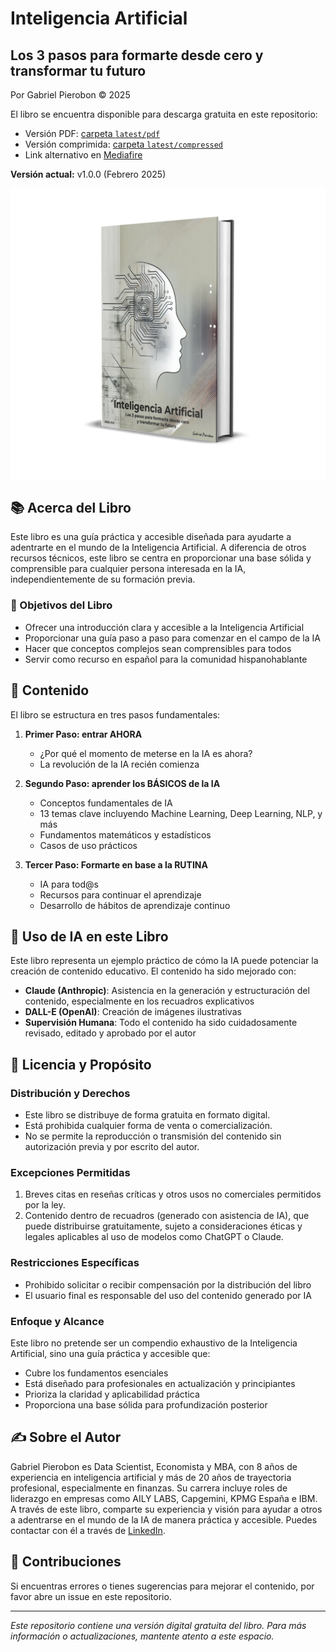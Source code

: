 # Inteligencia Artificial
## Los 3 pasos para formarte desde cero y transformar tu futuro

Por Gabriel Pierobon © 2025

El libro se encuentra disponible para descarga gratuita en este repositorio:
- Versión PDF: [carpeta `latest/pdf`](latest/pdf)
- Versión comprimida: [carpeta `latest/compressed`](latest/compressed)
- Link alternativo en [Mediafire](https://www.mediafire.com/file/7khtmd0m39y3q7i/inteligencia_artificial_3_pasos_v1.0.0.pdf/file)

**Versión actual:** v1.0.0 (Febrero 2025)

<img src="/assets/cover_v1.0.0_book.png" alt="Título del libro" width="600"/>

## 📚 Acerca del Libro

Este libro es una guía práctica y accesible diseñada para ayudarte a adentrarte en el mundo de la Inteligencia Artificial. A diferencia de otros recursos técnicos, este libro se centra en proporcionar una base sólida y comprensible para cualquier persona interesada en la IA, independientemente de su formación previa.

### 🎯 Objetivos del Libro

- Ofrecer una introducción clara y accesible a la Inteligencia Artificial
- Proporcionar una guía paso a paso para comenzar en el campo de la IA
- Hacer que conceptos complejos sean comprensibles para todos
- Servir como recurso en español para la comunidad hispanohablante

## 📖 Contenido

El libro se estructura en tres pasos fundamentales:

1. **Primer Paso: entrar AHORA**
   - ¿Por qué el momento de meterse en la IA es ahora?
   - La revolución de la IA recién comienza

2. **Segundo Paso: aprender los BÁSICOS de la IA**
   - Conceptos fundamentales de IA
   - 13 temas clave incluyendo Machine Learning, Deep Learning, NLP, y más
   - Fundamentos matemáticos y estadísticos
   - Casos de uso prácticos

3. **Tercer Paso: Formarte en base a la RUTINA**
   - IA para tod@s
   - Recursos para continuar el aprendizaje
   - Desarrollo de hábitos de aprendizaje continuo

## 🤖 Uso de IA en este Libro

Este libro representa un ejemplo práctico de cómo la IA puede potenciar la creación de contenido educativo. El contenido ha sido mejorado con:

- **Claude (Anthropic)**: Asistencia en la generación y estructuración del contenido, especialmente en los recuadros explicativos
- **DALL-E (OpenAI)**: Creación de imágenes ilustrativas
- **Supervisión Humana**: Todo el contenido ha sido cuidadosamente revisado, editado y aprobado por el autor

## 📜 Licencia y Propósito

### Distribución y Derechos
- Este libro se distribuye de forma gratuita en formato digital.
- Está prohibida cualquier forma de venta o comercialización.
- No se permite la reproducción o transmisión del contenido sin autorización previa y por escrito del autor.

### Excepciones Permitidas
1. Breves citas en reseñas críticas y otros usos no comerciales permitidos por la ley.
2. Contenido dentro de recuadros (generado con asistencia de IA), que puede distribuirse gratuitamente, sujeto a consideraciones éticas y legales aplicables al uso de modelos como ChatGPT o Claude.

### Restricciones Específicas
- Prohibido solicitar o recibir compensación por la distribución del libro
- El usuario final es responsable del uso del contenido generado por IA

### Enfoque y Alcance
Este libro no pretende ser un compendio exhaustivo de la Inteligencia Artificial, sino una guía práctica y accesible que:
- Cubre los fundamentos esenciales
- Está diseñado para profesionales en actualización y principiantes
- Prioriza la claridad y aplicabilidad práctica
- Proporciona una base sólida para profundización posterior

## ✍️ Sobre el Autor

Gabriel Pierobon es Data Scientist, Economista y MBA, con 8 años de experiencia en inteligencia artificial y más de 20 años de trayectoria profesional, especialmente en finanzas. Su carrera incluye roles de liderazgo en empresas como AILY LABS, Capgemini, KPMG España e IBM. A través de este libro, comparte su experiencia y visión para ayudar a otros a adentrarse en el mundo de la IA de manera práctica y accesible. Puedes contactar con él a través de [LinkedIn](https://www.linkedin.com/in/gabrielpierobon/).

## 🤝 Contribuciones

Si encuentras errores o tienes sugerencias para mejorar el contenido, por favor abre un issue en este repositorio.

---

*Este repositorio contiene una versión digital gratuita del libro. Para más información o actualizaciones, mantente atento a este espacio.*
